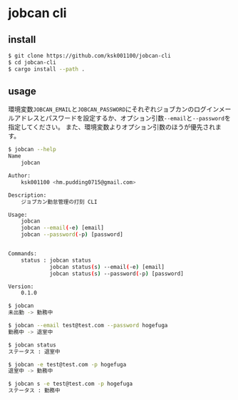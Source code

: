# jobcan cli

## install

```bash
$ git clone https://github.com/ksk001100/jobcan-cli
$ cd jobcan-cli
$ cargo install --path .
```

## usage
環境変数`JOBCAN_EMAIL`と`JOBCAN_PASSWORD`にそれぞれジョブカンのログインメールアドレスとパスワードを設定するか、オプション引数`--email`と`--password`を指定してください。
また、環境変数よりオプション引数のほうが優先されます。

```bash
$ jobcan --help
Name
	jobcan

Author:
	ksk001100 <hm.pudding0715@gmail.com>

Description:
	ジョブカン勤怠管理の打刻 CLI

Usage:
	jobcan
	jobcan --email(-e) [email]
	jobcan --password(-p) [password]


Commands:
	status : jobcan status
	         jobcan status(s) --email(-e) [email]
	         jobcan status(s) --password(-p) [password]

Version:
	0.1.0

$ jobcan
未出勤 -> 勤務中

$ jobcan --email test@test.com --password hogefuga
勤務中 -> 退室中

$ jobcan status
ステータス : 退室中

$ jobcan -e test@test.com -p hogefuga
退室中 -> 勤務中

$ jobcan s -e test@test.com -p hogefuga
ステータス : 勤務中
```
